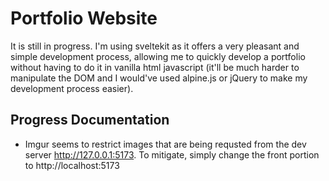 # Portfolio Website

It is still in progress. I'm using sveltekit as it offers a very pleasant and simple development process, allowing me to quickly develop a portfolio without having to do it in vanilla html javascript (it'll be much harder to manipulate the DOM and I would've used alpine.js or jQuery to make my development process easier).

## Progress Documentation
- Imgur seems to restrict images that are being requsted from the dev server http://127.0.0.1:5173. To mitigate, simply change the front portion to http://localhost:5173
